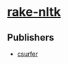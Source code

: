# [rake-nltk](https://pypi.org/project/rake-nltk)



## Publishers
- [csurfer](https://pypi.org/user/csurfer)

